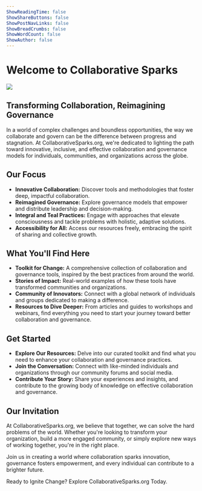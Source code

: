 ```yaml
---
ShowReadingTime: false
ShowShareButtons: false
ShowPostNavLinks: false
ShowBreadCrumbs: false
ShowWordCount: false
ShowAuthor: false
---
```

# Welcome to Collaborative Sparks

![](images/CollaborativeSparks-1000.png)

## Transforming Collaboration, Reimagining Governance

In a world of complex challenges and boundless opportunities, the way we collaborate and govern can be the difference between progress and stagnation. At CollaborativeSparks.org, we're dedicated to lighting the path toward innovative, inclusive, and effective collaboration and governance models for individuals, communities, and organizations across the globe.

## Our Focus

- **Innovative Collaboration:** Discover tools and methodologies that foster deep, impactful collaboration.
- **Reimagined Governance:** Explore governance models that empower and distribute leadership and decision-making.
- **Integral and Teal Practices:** Engage with approaches that elevate consciousness and tackle problems with holistic, adaptive solutions.
- **Accessibility for All:** Access our resources freely, embracing the spirit of sharing and collective growth.

## What You'll Find Here

- **Toolkit for Change:** A comprehensive collection of collaboration and governance tools, inspired by the best practices from around the world.
- **Stories of Impact:** Real-world examples of how these tools have transformed communities and organizations.
- **Community of Innovators:** Connect with a global network of individuals and groups dedicated to making a difference.
- **Resources to Dive Deeper:** From articles and guides to workshops and webinars, find everything you need to start your journey toward better collaboration and governance.

## Get Started

- **Explore Our Resources:** Delve into our curated toolkit and find what you need to enhance your collaboration and governance practices.
- **Join the Conversation:** Connect with like-minded individuals and organizations through our community forums and social media.
- **Contribute Your Story:** Share your experiences and insights, and contribute to the growing body of knowledge on effective collaboration and governance.

## Our Invitation

At CollaborativeSparks.org, we believe that together, we can solve the hard problems of the world. Whether you're looking to transform your organization, build a more engaged community, or simply explore new ways of working together, you're in the right place.

Join us in creating a world where collaboration sparks innovation, governance fosters empowerment, and every individual can contribute to a brighter future.

Ready to Ignite Change? Explore CollaborativeSparks.org Today.

